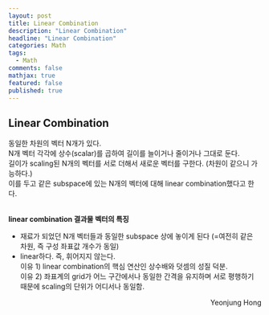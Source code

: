 ```yaml
---
layout: post
title: Linear Combination
description: "Linear Combination"
headline: "Linear Combination"
categories: Math
tags: 
  - Math
comments: false
mathjax: true
featured: false
published: true
---
```


## Linear Combination

동일한 차원의 벡터 N개가 있다. <br>
N개 벡터 각각에 상수(scalar)를 곱하여 길이를 늘이거나 줄이거나 그대로 둔다.<br>
길이가 scaling된 N개의 벡터를 서로 더해서 새로운 벡터를 구한다. (차원이 같으니 가능하다.) <br>
이를 두고 같은 subspace에 있는 N개의 벡터에 대해 linear combination했다고 한다.<br><br>

**linear combination 결과물 벡터의 특징**

- 재료가 되었던 N개 벡터들과 동일한 subspace 상에 놓이게 된다 (=여전히 같은 차원, 즉 구성 좌표값 개수가 동일)<br>
- linear하다. 즉, 휘어지지 않는다.<br>
<t> 이유 1) linear combination의 핵심 연산인 상수배와 덧셈의 성질 덕분. <br>
<t> 이유 2) 좌표계의 grid가 어느 구간에서나 동일한 간격을 유지하며 서로 평행하기 때문에 scaling의 단위가 어디서나 동일함. 


<p align="right"> Yeonjung Hong <p>
